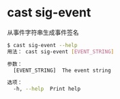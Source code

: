 # cast sig-event

从事件字符串生成事件签名

```bash
$ cast sig-event --help
用法： cast sig-event [EVENT_STRING]

参数：
  [EVENT_STRING]  The event string

选项：
  -h, --help  Print help
```